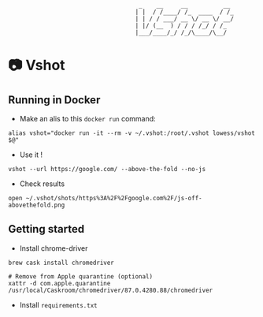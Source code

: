 ```
                                     _    __     __          __
                                    | |  / /____/ /_  ____  / /_
                                    | | / / ___/ __ \/ __ \/ __/
                                    | |/ (__  ) / / / /_/ / /_
                                    |___/____/_/ /_/\____/\__/

```

# :camera: Vshot

## Running in Docker

* Make an alis to this `docker run` command:
```
alias vshot="docker run -it --rm -v ~/.vshot:/root/.vshot lowess/vshot $@"
```

* Use it !
```
vshot --url https://google.com/ --above-the-fold --no-js
```

* Check results
```
open ~/.vshot/shots/https%3A%2F%2Fgoogle.com%2F/js-off-abovethefold.png
```

## Getting started

* Install chrome-driver

```
brew cask install chromedriver

# Remove from Apple quarantine (optional)
xattr -d com.apple.quarantine /usr/local/Caskroom/chromedriver/87.0.4280.88/chromedriver
```

* Install `requirements.txt`
